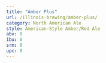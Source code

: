 ```yaml
---
title: "Amber Plus"
url: /illinois-brewing/amber-plus/
category: North American Ale
style: American-Style Amber/Red Ale
abv: 0
ibu: 0
srm: 0
upc: 0
---
```


